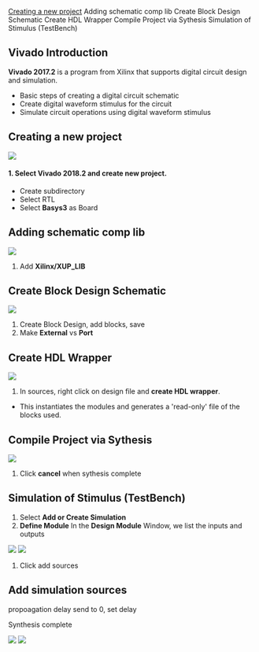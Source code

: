 [Creating a new project](#vivado-introduction)
Adding schematic comp lib 
Create Block Design Schematic 
Create HDL Wrapper 
Compile Project via Sythesis
Simulation of Stimulus (TestBench)

## Vivado Introduction 
**Vivado 2017.2** is a program from Xilinx that supports digital circuit design and simulation.
- Basic steps of creating a digital circuit schematic
- Create digital waveform stimulus for the circuit
- Simulate circuit operations using digital waveform stimulus

## Creating a new project 
![](https://i.imgur.com/HIodvFO.png)
#### 1. Select Vivado 2018.2 and create new project.
- Create subdirectory 
- Select RTL
- Select **Basys3** as Board 

## Adding schematic comp lib 
![](https://i.imgur.com/pVib84V.png)
1. Add **Xilinx/XUP_LIB**

## Create Block Design Schematic 
![](https://i.imgur.com/gVVRXuV.png)
1. Create Block Design, add blocks, save 
2. Make **External** vs **Port**


## Create HDL Wrapper 
![](https://i.imgur.com/fydGjdR.png)
1. In sources, right click on design file and **create HDL wrapper**. 
* This instantiates the modules and generates a 'read-only' file of the blocks used. 

## Compile Project via Sythesis
![](https://i.imgur.com/NDBTiIF.png)

1. Click **cancel** when sythesis complete

## Simulation of Stimulus (TestBench)
1. Select **Add or Create Simulation**
2. **Define Module**
In the **Design Module** Window, we list the inputs and outputs

![](https://i.imgur.com/S52gvZs.png)
![](https://i.imgur.com/qspp8DF.png)


1. Click add sources 
## Add simulation sources 
propoagation delay send to 0, set delay 

Synthesis complete

![](https://i.imgur.com/7BPSKwS.png)
![](https://i.imgur.com/Oahm1CI.png)
